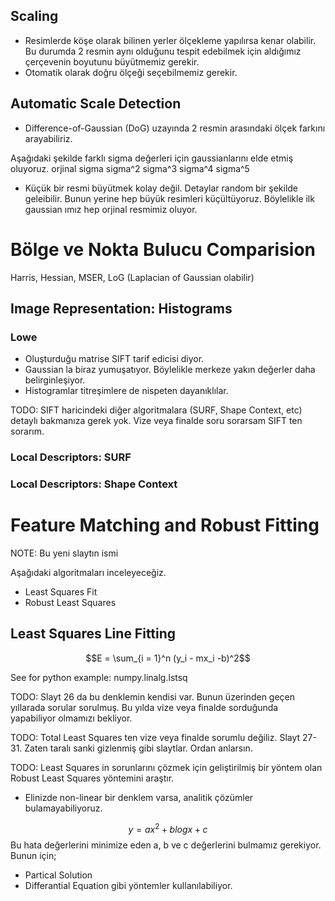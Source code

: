 ## Scaling
* Resimlerde köşe olarak bilinen yerler ölçekleme yapılırsa kenar olabilir. Bu durumda 2 resmin aynı olduğunu tespit edebilmek için aldığımız çerçevenin boyutunu büyütmemiz gerekir.
* Otomatik olarak doğru ölçeği seçebilmemiz gerekir.

## Automatic Scale Detection

* Difference-of-Gaussian (DoG) uzayında 2 resmin arasındaki ölçek farkını arayabiliriz.

Aşağıdaki şekilde farklı sigma değerleri için gaussianlarını elde etmiş oluyoruz.
orjinal sigma
sigma^2
sigma^3
sigma^4
sigma^5

* Küçük bir resmi büyütmek kolay değil. Detaylar random bir şekilde geleibilir. Bunun yerine hep büyük resimleri küçültüyoruz. Böylelikle ilk gaussian ımız hep orjinal resmimiz oluyor.



# Bölge ve Nokta Bulucu Comparision

Harris, Hessian, MSER, LoG (Laplacian of Gaussian olabilir)

## Image Representation: Histograms



### Lowe
* Oluşturduğu matrise SIFT tarif edicisi diyor.
* Gaussian la biraz yumuşatıyor. Böylelikle merkeze yakın değerler daha belirginleşiyor.
* Histogramlar titreşimlere de nispeten dayanıklılar.

TODO: SIFT haricindeki diğer algoritmalara (SURF, Shape Context, etc) detaylı bakmanıza gerek yok. Vize veya finalde soru sorarsam SIFT ten sorarım.


### Local Descriptors: SURF


### Local Descriptors: Shape Context


# Feature Matching and Robust Fitting
NOTE: Bu yeni slaytın ismi

Aşağıdaki algoritmaları inceleyeceğiz.
* Least Squares Fit
* Robust Least Squares

## Least Squares Line Fitting
$$E = \sum_{i = 1}^n (y_i - mx_i -b)^2$$

See for python example: numpy.linalg.lstsq

TODO: Slayt 26 da bu denklemin kendisi var. Bunun üzerinden geçen yıllarada sorular sorulmuş. Bu yılda vize veya finalde sorduğunda yapabiliyor olmamızı bekliyor.

TODO: Total Least Squares ten vize veya finalde sorumlu değiliz. Slayt 27-31. Zaten taralı sanki gizlenmiş gibi slaytlar. Ordan anlarsın.

TODO: Least Squares in sorunlarını çözmek için geliştirilmiş bir yöntem olan Robust Least Squares yöntemini araştır.

* Elinizde non-linear bir denklem varsa, analitik çözümler bulamayabiliyoruz.

$$y = ax^2 + blogx + c$$
Bu hata değerlerini minimize eden a, b ve c değerlerini bulmamız gerekiyor. Bunun için;
* Partical Solution
* Differantial Equation
gibi yöntemler kullanılabiliyor.
